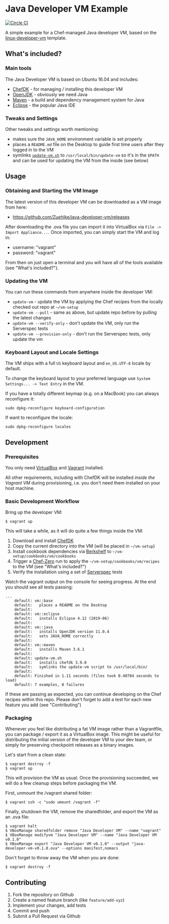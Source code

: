 
# Java Developer VM Example

[![Circle CI](https://circleci.com/gh/Zuehlke/java-developer-vm/tree/master.svg?style=shield)](https://circleci.com/gh/Zuehlke/java-developer-vm/tree/master)

A simple example for a Chef-managed Java developer VM, based on the [linux-developer-vm](https://github.com/Zuehlke/linux-developer-vm) template.

## What's included?

### Main tools

The Java Developer VM is based on Ubuntu 16.04 and includes:

 * [ChefDK](https://downloads.chef.io/chef-dk/) - for managing / installing this developer VM
 * [OpenJDK](https://adoptopenjdk.net/) - obviously we need Java
 * [Maven](https://maven.apache.org/) - a build and dependency management system for Java
 * [Eclipse](https://eclipse.org) - the popular Java IDE

### Tweaks and Settings

Other tweaks and settings worth mentioning:

 * makes sure the `JAVA_HOME` environment variable is set properly
 * places a `README.md` file on the Desktop to guide first time users after they logged in to the VM
 * symlinks [`update-vm.sh`](scripts/update-vm.sh) to `/usr/local/bin/update-vm` so it's in the `$PATH` and can be used for updating the VM from the inside (see below)


## Usage

### Obtaining and Starting the VM Image

The latest version of this developer VM can be downloaded as a VM image from here:

 * https://github.com/Zuehlke/java-developer-vm/releases

After downloading the .ova file you can import it into VirtualBox via `File -> Import Appliance...`.
Once imported, you can simply start the VM and log in:

 * username: "vagrant"
 * password: "vagrant"

From then on just open a terminal and you will have all of the tools available (see "What's included?").

### Updating the VM

You can run these commands from anywhere inside the developer VM:

 * `update-vm` - update the VM by applying the Chef recipes from the locally checked out repo at `~/vm-setup`
 * `update-vm --pull` - same as above, but update repo before by pulling the latest changes
 * `update-vm --verify-only` - don't update the VM, only run the Serverspec tests
 * `update-vm --provision-only` - don't run the Serverspec tests, only update the vm

### Keyboard Layout and Locale Settings

The VM ships with a full `US` keyboard layout and `en_US.UTF-8` locale by default.

To change the keyboard layout to your preferred language use `System Settings... -> Text Entry` in the VM.

If you have a totally different keymap (e.g. on a MacBook) you can always reconfigure it:
```
sudo dpkg-reconfigure keyboard-configuration
```

If want to reconfigure the locale:
```
sudo dpkg-reconfigure locales
```


## Development

### Prerequisites

You only need [VirtualBox](http://virtualbox.org/wiki/Downloads) and [Vagrant](http://www.vagrantup.com/)
installed.

All other requirements, including with ChefDK will be installed *inside the Vagrant VM* during provisioning, i.e. you don't need them installed on your host machine.

### Basic Development Workflow

Bring up the developer VM:
```
$ vagrant up
```

This will take a while, as it will do quite a few things inside the VM:

 1. Download and install [ChefDK](https://downloads.chef.io/chef-dk/)
 1. Copy the current directory into the VM (will be placed in `~/vm-setup`)
 1. Install cookbook dependencies via [Berkshelf](http://berkshelf.com/) to `~/vm-setup/cookbooks/vm/cookbooks`
 1. Trigger a [Chef-Zero](https://www.chef.io/blog/2013/10/31/chef-client-z-from-zero-to-chef-in-8-5-seconds/) run to apply the `~/vm-setup/cookbooks/vm/recipes` to the VM (see "What's included?")
 1. Verify the installation using a set of [Serverspec](http://serverspec.org/) tests

Watch the vagrant output on the console for seeing progress. At the end you
should see all tests passing:

```
...
    default: vm::base
    default:   places a README on the Desktop
    default:
    default: vm::eclipse
    default:   installs Eclipse 4.12 (2019-06)
    default:
    default: vm::java
    default:   installs OpenJDK version 11.0.4
    default:   sets JAVA_HOME correctly
    default:
    default: vm::maven
    default:   installs Maven 3.6.1
    default:
    default: update-vm.sh
    default:   installs chefdk 3.9.0
    default:   symlinks the update-vm script to /usr/local/bin/
    default:
    default: Finished in 1.11 seconds (files took 0.40784 seconds to load)
    default: 7 examples, 0 failures
```

If these are passing as expected, you can continue developing on the Chef recipes within this repo.
Please don't forget to add a test for each new feature you add (see "Contributing")

### Packaging

Whenever you feel like distributing a fat VM image rather than a Vagrantfile,
you can package / export it as a VirtualBox image. This might be useful
for distributing the initial version of the developer VM to your dev team,
or simply for preserving checkpoint releases as a binary images.

Let's start from a clean state:
```
$ vagrant destroy -f
$ vagrant up
```

This will provision the VM as usual. Once the provisioning succeeded, we will
do a few cleanup steps before packaging the VM.

First, unmount the /vagrant shared folder:
```
$ vagrant ssh -c "sudo umount /vagrant -f"
```

Finally, shutdown the VM, remove the sharedfolder, and export the VM as an .ova file:
```
$ vagrant halt
$ VBoxManage sharedfolder remove "Java Developer VM" --name "vagrant"
$ VBoxManage modifyvm "Java Developer VM" --name "Java Developer VM v0.1.0"
$ VBoxManage export "Java Developer VM v0.1.0" --output "java-developer-vm-v0.1.0.ova" --options manifest,nomacs
```

Don't forget to throw away the VM when you are done:
```
$ vagrant destroy -f
```


## Contributing

 1. Fork the repository on Github
 1. Create a named feature branch (like `feature/add-xyz`)
 1. Implement your changes, add tests
 1. Commit and push
 1. Submit a Pull Request via Github
